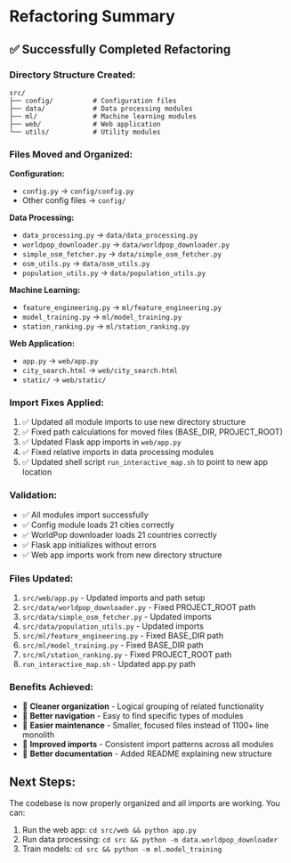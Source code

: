 # Refactoring Summary

## ✅ Successfully Completed Refactoring

### Directory Structure Created:
```
src/
├── config/          # Configuration files
├── data/            # Data processing modules  
├── ml/              # Machine learning modules
├── web/             # Web application
└── utils/           # Utility modules
```

### Files Moved and Organized:

**Configuration:**
- `config.py` → `config/config.py`
- Other config files → `config/`

**Data Processing:**
- `data_processing.py` → `data/data_processing.py`
- `worldpop_downloader.py` → `data/worldpop_downloader.py`
- `simple_osm_fetcher.py` → `data/simple_osm_fetcher.py`
- `osm_utils.py` → `data/osm_utils.py`
- `population_utils.py` → `data/population_utils.py`

**Machine Learning:**
- `feature_engineering.py` → `ml/feature_engineering.py`
- `model_training.py` → `ml/model_training.py`
- `station_ranking.py` → `ml/station_ranking.py`

**Web Application:**
- `app.py` → `web/app.py`
- `city_search.html` → `web/city_search.html`
- `static/` → `web/static/`

### Import Fixes Applied:
1. ✅ Updated all module imports to use new directory structure
2. ✅ Fixed path calculations for moved files (BASE_DIR, PROJECT_ROOT)
3. ✅ Updated Flask app imports in `web/app.py`
4. ✅ Fixed relative imports in data processing modules
5. ✅ Updated shell script `run_interactive_map.sh` to point to new app location

### Validation:
- ✅ All modules import successfully
- ✅ Config module loads 21 cities correctly
- ✅ WorldPop downloader loads 21 countries correctly
- ✅ Flask app initializes without errors
- ✅ Web app imports work from new directory structure

### Files Updated:
1. `src/web/app.py` - Updated imports and path setup
2. `src/data/worldpop_downloader.py` - Fixed PROJECT_ROOT path
3. `src/data/simple_osm_fetcher.py` - Updated imports
4. `src/data/population_utils.py` - Updated imports  
5. `src/ml/feature_engineering.py` - Fixed BASE_DIR path
6. `src/ml/model_training.py` - Fixed BASE_DIR path
7. `src/ml/station_ranking.py` - Fixed PROJECT_ROOT path
8. `run_interactive_map.sh` - Updated app.py path

### Benefits Achieved:
- 🧹 **Cleaner organization** - Logical grouping of related functionality
- 📁 **Better navigation** - Easy to find specific types of modules
- 🔧 **Easier maintenance** - Smaller, focused files instead of 1100+ line monolith
- 🚀 **Improved imports** - Consistent import patterns across all modules
- 📖 **Better documentation** - Added README explaining new structure

## Next Steps:
The codebase is now properly organized and all imports are working. You can:
1. Run the web app: `cd src/web && python app.py`
2. Run data processing: `cd src && python -m data.worldpop_downloader`
3. Train models: `cd src && python -m ml.model_training`
